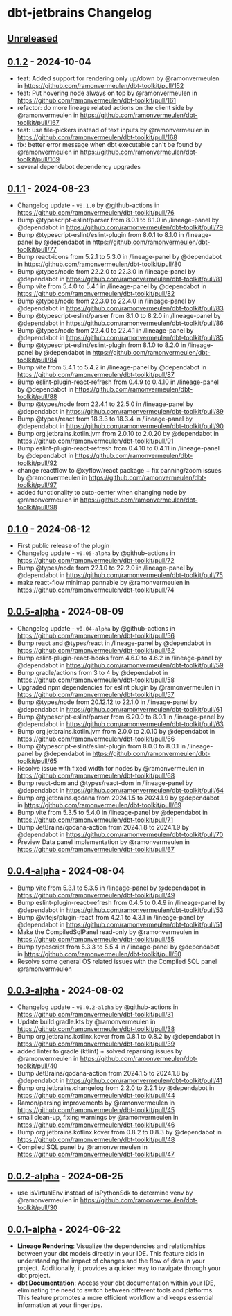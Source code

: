 <!-- Keep a Changelog guide -> https://keepachangelog.com -->

# dbt-jetbrains Changelog

## [Unreleased]

## [0.1.2] - 2024-10-04

- feat: Added support for rendering only up/down by @ramonvermeulen in https://github.com/ramonvermeulen/dbt-toolkit/pull/152
- feat: Put hovering node always on top by @ramonvermeulen in https://github.com/ramonvermeulen/dbt-toolkit/pull/161
- refactor: do more lineage related actions on the client side by @ramonvermeulen in https://github.com/ramonvermeulen/dbt-toolkit/pull/167
- feat: use file-pickers instead of text inputs by @ramonvermeulen in https://github.com/ramonvermeulen/dbt-toolkit/pull/168
- fix: better error message when dbt executable can't be found by @ramonvermeulen in https://github.com/ramonvermeulen/dbt-toolkit/pull/169
- several dependabot dependency upgrades

## [0.1.1] - 2024-08-23

- Changelog update - `v0.1.0` by @github-actions in https://github.com/ramonvermeulen/dbt-toolkit/pull/76
- Bump @typescript-eslint/parser from 8.0.1 to 8.1.0 in /lineage-panel by @dependabot in https://github.com/ramonvermeulen/dbt-toolkit/pull/79
- Bump @typescript-eslint/eslint-plugin from 8.0.1 to 8.1.0 in /lineage-panel by @dependabot in https://github.com/ramonvermeulen/dbt-toolkit/pull/77
- Bump react-icons from 5.2.1 to 5.3.0 in /lineage-panel by @dependabot in https://github.com/ramonvermeulen/dbt-toolkit/pull/80
- Bump @types/node from 22.2.0 to 22.3.0 in /lineage-panel by @dependabot in https://github.com/ramonvermeulen/dbt-toolkit/pull/81
- Bump vite from 5.4.0 to 5.4.1 in /lineage-panel by @dependabot in https://github.com/ramonvermeulen/dbt-toolkit/pull/82
- Bump @types/node from 22.3.0 to 22.4.0 in /lineage-panel by @dependabot in https://github.com/ramonvermeulen/dbt-toolkit/pull/83
- Bump @typescript-eslint/parser from 8.1.0 to 8.2.0 in /lineage-panel by @dependabot in https://github.com/ramonvermeulen/dbt-toolkit/pull/86
- Bump @types/node from 22.4.0 to 22.4.1 in /lineage-panel by @dependabot in https://github.com/ramonvermeulen/dbt-toolkit/pull/85
- Bump @typescript-eslint/eslint-plugin from 8.1.0 to 8.2.0 in /lineage-panel by @dependabot in https://github.com/ramonvermeulen/dbt-toolkit/pull/84
- Bump vite from 5.4.1 to 5.4.2 in /lineage-panel by @dependabot in https://github.com/ramonvermeulen/dbt-toolkit/pull/87
- Bump eslint-plugin-react-refresh from 0.4.9 to 0.4.10 in /lineage-panel by @dependabot in https://github.com/ramonvermeulen/dbt-toolkit/pull/88
- Bump @types/node from 22.4.1 to 22.5.0 in /lineage-panel by @dependabot in https://github.com/ramonvermeulen/dbt-toolkit/pull/89
- Bump @types/react from 18.3.3 to 18.3.4 in /lineage-panel by @dependabot in https://github.com/ramonvermeulen/dbt-toolkit/pull/90
- Bump org.jetbrains.kotlin.jvm from 2.0.10 to 2.0.20 by @dependabot in https://github.com/ramonvermeulen/dbt-toolkit/pull/91
- Bump eslint-plugin-react-refresh from 0.4.10 to 0.4.11 in /lineage-panel by @dependabot in https://github.com/ramonvermeulen/dbt-toolkit/pull/92
- change reactflow to @xyflow/react package + fix panning/zoom issues by @ramonvermeulen in https://github.com/ramonvermeulen/dbt-toolkit/pull/97
- added functionality to auto-center when changing node by @ramonvermeulen in https://github.com/ramonvermeulen/dbt-toolkit/pull/98

## [0.1.0] - 2024-08-12

- First public release of the plugin
- Changelog update - `v0.05-alpha` by @github-actions in https://github.com/ramonvermeulen/dbt-toolkit/pull/72
- Bump @types/node from 22.1.0 to 22.2.0 in /lineage-panel by @dependabot in https://github.com/ramonvermeulen/dbt-toolkit/pull/75
- make react-flow minimap pannable by @ramonvermeulen in https://github.com/ramonvermeulen/dbt-toolkit/pull/74

## [0.0.5-alpha] - 2024-08-09

- Changelog update - `v0.04-alpha` by @github-actions in https://github.com/ramonvermeulen/dbt-toolkit/pull/56
- Bump react and @types/react in /lineage-panel by @dependabot in https://github.com/ramonvermeulen/dbt-toolkit/pull/62
- Bump eslint-plugin-react-hooks from 4.6.0 to 4.6.2 in /lineage-panel by @dependabot in https://github.com/ramonvermeulen/dbt-toolkit/pull/59
- Bump gradle/actions from 3 to 4 by @dependabot in https://github.com/ramonvermeulen/dbt-toolkit/pull/58
- Upgraded npm dependencies for eslint plugin by @ramonvermeulen in https://github.com/ramonvermeulen/dbt-toolkit/pull/57
- Bump @types/node from 20.12.12 to 22.1.0 in /lineage-panel by @dependabot in https://github.com/ramonvermeulen/dbt-toolkit/pull/61
- Bump @typescript-eslint/parser from 6.20.0 to 8.0.1 in /lineage-panel by @dependabot in https://github.com/ramonvermeulen/dbt-toolkit/pull/63
- Bump org.jetbrains.kotlin.jvm from 2.0.0 to 2.0.10 by @dependabot in https://github.com/ramonvermeulen/dbt-toolkit/pull/66
- Bump @typescript-eslint/eslint-plugin from 8.0.0 to 8.0.1 in /lineage-panel by @dependabot in https://github.com/ramonvermeulen/dbt-toolkit/pull/65
- Resolve issue with fixed width for nodes by @ramonvermeulen in https://github.com/ramonvermeulen/dbt-toolkit/pull/68
- Bump react-dom and @types/react-dom in /lineage-panel by @dependabot in https://github.com/ramonvermeulen/dbt-toolkit/pull/64
- Bump org.jetbrains.qodana from 2024.1.5 to 2024.1.9 by @dependabot in https://github.com/ramonvermeulen/dbt-toolkit/pull/69
- Bump vite from 5.3.5 to 5.4.0 in /lineage-panel by @dependabot in https://github.com/ramonvermeulen/dbt-toolkit/pull/71
- Bump JetBrains/qodana-action from 2024.1.8 to 2024.1.9 by @dependabot in https://github.com/ramonvermeulen/dbt-toolkit/pull/70
- Preview Data panel implementation by @ramonvermeulen in https://github.com/ramonvermeulen/dbt-toolkit/pull/67

## [0.0.4-alpha] - 2024-08-04

- Bump vite from 5.3.1 to 5.3.5 in /lineage-panel by @dependabot in https://github.com/ramonvermeulen/dbt-toolkit/pull/49
- Bump eslint-plugin-react-refresh from 0.4.5 to 0.4.9 in /lineage-panel by @dependabot in https://github.com/ramonvermeulen/dbt-toolkit/pull/53
- Bump @vitejs/plugin-react from 4.2.1 to 4.3.1 in /lineage-panel by @dependabot in https://github.com/ramonvermeulen/dbt-toolkit/pull/51
- Make the CompiledSqlPanel read-only by @ramonvermeulen in https://github.com/ramonvermeulen/dbt-toolkit/pull/55
- Bump typescript from 5.3.3 to 5.5.4 in /lineage-panel by @dependabot in https://github.com/ramonvermeulen/dbt-toolkit/pull/50
- Resolve some general OS related issues with the Compiled SQL panel @ramonvermeulen

## [0.0.3-alpha] - 2024-08-02

- Changelog update - `v0.0.2-alpha` by @github-actions in https://github.com/ramonvermeulen/dbt-toolkit/pull/31
- Update build.gradle.kts by @ramonvermeulen in https://github.com/ramonvermeulen/dbt-toolkit/pull/38
- Bump org.jetbrains.kotlinx.kover from 0.8.1 to 0.8.2 by @dependabot in https://github.com/ramonvermeulen/dbt-toolkit/pull/39
- added linter to gradle (ktlint) + solved reparsing issues by @ramonvermeulen in https://github.com/ramonvermeulen/dbt-toolkit/pull/40
- Bump JetBrains/qodana-action from 2024.1.5 to 2024.1.8 by @dependabot in https://github.com/ramonvermeulen/dbt-toolkit/pull/41
- Bump org.jetbrains.changelog from 2.2.0 to 2.2.1 by @dependabot in https://github.com/ramonvermeulen/dbt-toolkit/pull/44
- Ramon/parsing improvements by @ramonvermeulen in https://github.com/ramonvermeulen/dbt-toolkit/pull/45
- small clean-up, fixing warnings by @ramonvermeulen in https://github.com/ramonvermeulen/dbt-toolkit/pull/46
- Bump org.jetbrains.kotlinx.kover from 0.8.2 to 0.8.3 by @dependabot in https://github.com/ramonvermeulen/dbt-toolkit/pull/48
- Compiled SQL panel by @ramonvermeulen in https://github.com/ramonvermeulen/dbt-toolkit/pull/47

## [0.0.2-alpha] - 2024-06-25

- use isVirtualEnv instead of isPythonSdk to determine venv by @ramonvermeulen in https://github.com/ramonvermeulen/dbt-toolkit/pull/30

## [0.0.1-alpha] - 2024-06-22

- **Lineage Rendering**: Visualize the dependencies and relationships between your dbt models directly in your IDE. This feature aids in understanding the impact of changes and the flow of data in your project. Additionally, it provides a quicker way to navigate through your dbt project.  
- **dbt Documentation**: Access your dbt documentation within your IDE, eliminating the need to switch between different tools and platforms. This feature promotes a more efficient workflow and keeps essential information at your fingertips.

[Unreleased]: https://github.com/ramonvermeulen/dbt-toolkit/compare/v0.1.2...HEAD
[0.1.2]: https://github.com/ramonvermeulen/dbt-toolkit/compare/v0.1.1...v0.1.2
[0.1.1]: https://github.com/ramonvermeulen/dbt-toolkit/compare/v0.1.0...v0.1.1
[0.1.0]: https://github.com/ramonvermeulen/dbt-toolkit/compare/v0.0.5-alpha...v0.1.0
[0.0.5-alpha]: https://github.com/ramonvermeulen/dbt-toolkit/compare/v0.0.4-alpha...v0.0.5-alpha
[0.0.4-alpha]: https://github.com/ramonvermeulen/dbt-toolkit/compare/v0.0.3-alpha...v0.0.4-alpha
[0.0.3-alpha]: https://github.com/ramonvermeulen/dbt-toolkit/compare/v0.0.2-alpha...v0.0.3-alpha
[0.0.2-alpha]: https://github.com/ramonvermeulen/dbt-toolkit/compare/v0.0.1-alpha...v0.0.2-alpha
[0.0.1-alpha]: https://github.com/ramonvermeulen/dbt-toolkit/commits/v0.0.1-alpha
